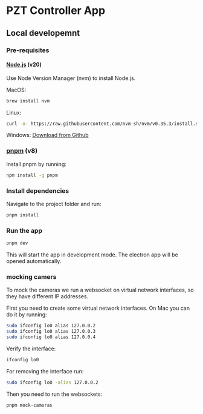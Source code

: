 # PZT Controller App

## Local developemnt

### Pre-requisites

#### [Node.js](https://nodejs.org/en/) (v20)

Use Node Version Manager (nvm) to install Node.js.

MacOS:

```bash
brew install nvm
```

Linux:

```bash
curl -o- https://raw.githubusercontent.com/nvm-sh/nvm/v0.35.3/install.sh | bash
```

Windows:
[Download from Github](https://github.com/coreybutler/nvm-windows)

### [pnpm](https://pnpm.js.org/) (v8)

Install pnpm by running:

```bash
npm install -g pnpm
```

### Install dependencies

Navigate to the project folder and run:

```bash
pnpm install
```

### Run the app

```bash
pnpm dev
```

This will start the app in development mode. The electron app will be opened automatically.

### mocking camers

To mock the cameras we run a websocket on virtual network interfaces, so they have different IP addresses.

First you need to create some virtual network interfaces. On Mac you can do it by running:

```bash
sudo ifconfig lo0 alias 127.0.0.2
sudo ifconfig lo0 alias 127.0.0.3
sudo ifconfig lo0 alias 127.0.0.4
```

Verify the interface:

```bash
ifconfig lo0
```

For removing the interface run:

```bash
sudo ifconfig lo0 -alias 127.0.0.2
```

Then you need to run the websockets:

```bash
pnpm mock-cameras
```
